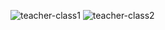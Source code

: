 ![teacher-class1](https://github.com/mondalsudipta/LeetCode-Practice-Solutions/assets/69045975/e4dfb7cd-dde6-4b0b-90d9-6dc25aaeb139)
![teacher-class2](https://github.com/mondalsudipta/LeetCode-Practice-Solutions/assets/69045975/3817a68c-543c-424a-8990-c812017547f2)
